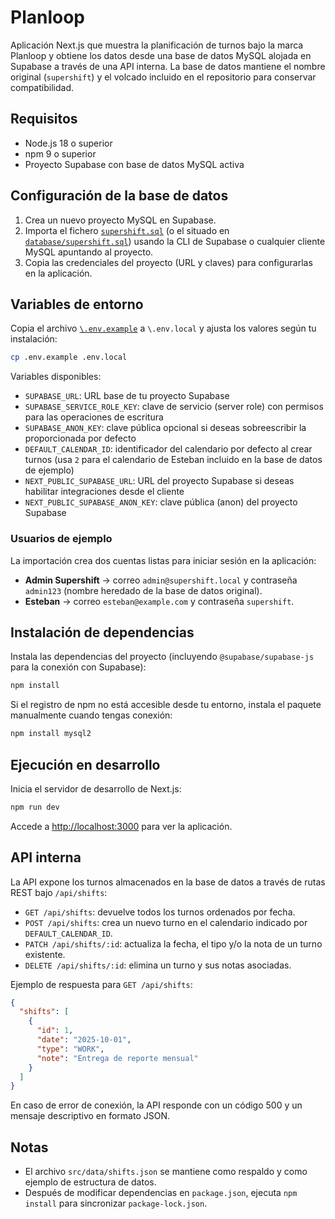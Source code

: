 # Planloop

Aplicación Next.js que muestra la planificación de turnos bajo la marca Planloop y obtiene los datos desde una base de datos MySQL alojada en Supabase a través de una API interna. La base de datos mantiene el nombre original (`supershift`) y el volcado incluido en el repositorio para conservar compatibilidad.

## Requisitos

- Node.js 18 o superior
- npm 9 o superior
- Proyecto Supabase con base de datos MySQL activa

## Configuración de la base de datos

1. Crea un nuevo proyecto MySQL en Supabase.
2. Importa el fichero [`supershift.sql`](./supershift.sql) (o el situado en [`database/supershift.sql`](./database/supershift.sql)) usando la CLI de Supabase o cualquier cliente MySQL apuntando al proyecto.
3. Copia las credenciales del proyecto (URL y claves) para configurarlas en la aplicación.

## Variables de entorno

Copia el archivo [`\.env.example`](./.env.example) a `\.env.local` y ajusta los valores según tu instalación:

```bash
cp .env.example .env.local
```

Variables disponibles:

- `SUPABASE_URL`: URL base de tu proyecto Supabase
- `SUPABASE_SERVICE_ROLE_KEY`: clave de servicio (server role) con permisos para las operaciones de escritura
- `SUPABASE_ANON_KEY`: clave pública opcional si deseas sobreescribir la proporcionada por defecto
- `DEFAULT_CALENDAR_ID`: identificador del calendario por defecto al crear turnos (usa `2` para el calendario de Esteban incluido en la base de datos de ejemplo)
- `NEXT_PUBLIC_SUPABASE_URL`: URL del proyecto Supabase si deseas habilitar integraciones desde el cliente
- `NEXT_PUBLIC_SUPABASE_ANON_KEY`: clave pública (anon) del proyecto Supabase

### Usuarios de ejemplo

La importación crea dos cuentas listas para iniciar sesión en la aplicación:

- **Admin Supershift** → correo `admin@supershift.local` y contraseña `admin123` (nombre heredado de la base de datos original).
- **Esteban** → correo `esteban@example.com` y contraseña `supershift`.

## Instalación de dependencias

Instala las dependencias del proyecto (incluyendo `@supabase/supabase-js` para la conexión con Supabase):

```bash
npm install
```

Si el registro de npm no está accesible desde tu entorno, instala el paquete manualmente cuando tengas conexión:

```bash
npm install mysql2
```

## Ejecución en desarrollo

Inicia el servidor de desarrollo de Next.js:

```bash
npm run dev
```

Accede a [http://localhost:3000](http://localhost:3000) para ver la aplicación.

## API interna

La API expone los turnos almacenados en la base de datos a través de rutas REST bajo `/api/shifts`:

- `GET /api/shifts`: devuelve todos los turnos ordenados por fecha.
- `POST /api/shifts`: crea un nuevo turno en el calendario indicado por `DEFAULT_CALENDAR_ID`.
- `PATCH /api/shifts/:id`: actualiza la fecha, el tipo y/o la nota de un turno existente.
- `DELETE /api/shifts/:id`: elimina un turno y sus notas asociadas.

Ejemplo de respuesta para `GET /api/shifts`:

```json
{
  "shifts": [
    {
      "id": 1,
      "date": "2025-10-01",
      "type": "WORK",
      "note": "Entrega de reporte mensual"
    }
  ]
}
```

En caso de error de conexión, la API responde con un código 500 y un mensaje descriptivo en formato JSON.

## Notas

- El archivo `src/data/shifts.json` se mantiene como respaldo y como ejemplo de estructura de datos.
- Después de modificar dependencias en `package.json`, ejecuta `npm install` para sincronizar `package-lock.json`.
